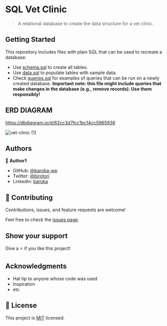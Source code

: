 # SQL Vet Clinic

> A relational database to create the data structure for a vet clinic.


## Getting Started

This repository includes files with plain SQL that can be used to recreate a database:

- Use [schema.sql](./schema.sql) to create all tables.
- Use [data.sql](./data.sql) to populate tables with sample data.
- Check [queries.sql](./queries.sql) for examples of queries that can be run on a newly created database. **Important note: this file might include queries that make changes in the database (e.g., remove records). Use them responsibly!**

## ERD DIAGRAM
https://dbdiagram.io/d/62cc3d7fcc1bc14cc5965936

![vet-clinic (1)](https://user-images.githubusercontent.com/67879818/178297840-cbfa98d2-c779-44e8-a510-47f0c6608cb7.png)

## Authors

👤 **Author1**

- GitHub: [@baroka-wp](https://github.com/baroka-wp)
- Twitter: [@birotori](https://twitter.com/birotori)
- LinkedIn: [baroka](https://linkedin.com/in/baroka)

## 🤝 Contributing

Contributions, issues, and feature requests are welcome!

Feel free to check the [issues page](../../issues/).

## Show your support

Give a ⭐️ if you like this project!

## Acknowledgments

- Hat tip to anyone whose code was used
- Inspiration
- etc

## 📝 License

This project is [MIT](./MIT.md) licensed.
